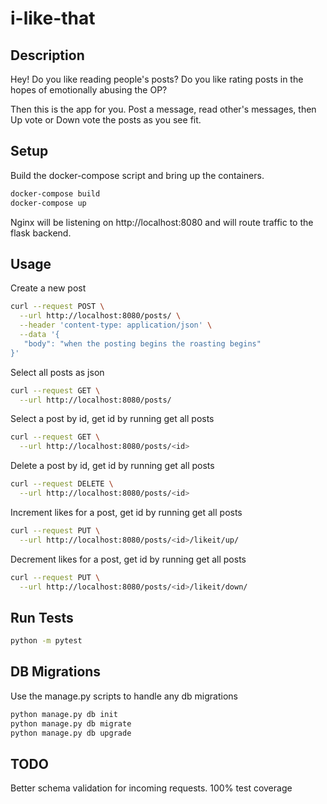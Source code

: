 # i-like-that

## Description

Hey!  Do you like reading people's posts?  Do you like rating posts in the hopes of emotionally abusing the OP?

Then this is the app for you.  Post a message, read other's messages, then Up vote or Down vote the posts as you see fit.


## Setup

Build the docker-compose script and bring up the containers.

```bash
docker-compose build
docker-compose up
```

Nginx will be listening on http://localhost:8080 and will route traffic to the flask backend.

## Usage

Create a new post

```bash
curl --request POST \
  --url http://localhost:8080/posts/ \
  --header 'content-type: application/json' \
  --data '{
   "body": "when the posting begins the roasting begins"
}'
```

Select all posts as json

```bash
curl --request GET \
  --url http://localhost:8080/posts/
```

Select a post by id, get id by running get all posts

```bash
curl --request GET \
  --url http://localhost:8080/posts/<id>
```

Delete a post by id, get id by running get all posts

```bash
curl --request DELETE \
  --url http://localhost:8080/posts/<id>
```

Increment likes for a post, get id by running get all posts

```bash
curl --request PUT \
  --url http://localhost:8080/posts/<id>/likeit/up/
```

Decrement likes for a post, get id by running get all posts

```bash
curl --request PUT \
  --url http://localhost:8080/posts/<id>/likeit/down/
```

## Run Tests

```bash
python -m pytest
```

## DB Migrations

Use the manage.py scripts to handle any db migrations

```bash
python manage.py db init
python manage.py db migrate
python manage.py db upgrade
```

## TODO

Better schema validation for incoming requests.
100% test coverage
